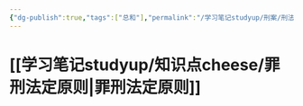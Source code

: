 ```yaml
---
{"dg-publish":true,"tags":["总和"],"permalink":"/学习笔记studyup/刑案/刑法案例研习/","dgPassFrontmatter":true,"created":"2024-09-10T17:57:04.323+08:00","updated":"2024-09-15T18:43:25.253+08:00"}
---
```



# [[学习笔记studyup/知识点cheese/罪刑法定原则\|罪刑法定原则]]